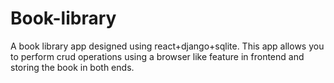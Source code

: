 # Book-library
A book library app designed using react+django+sqlite. This app allows you to perform crud operations using a browser like feature in frontend and storing the book in both ends.

